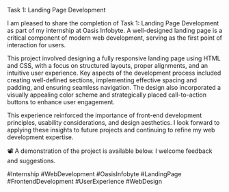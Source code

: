 Task 1: Landing Page Development

I am pleased to share the completion of Task 1: Landing Page Development as part of my internship at Oasis Infobyte. A well-designed landing page is a critical component of modern web development, serving as the first point of interaction for users.

This project involved designing a fully responsive landing page using HTML and CSS, with a focus on structured layouts, proper alignments, and an intuitive user experience. Key aspects of the development process included creating well-defined sections, implementing effective spacing and padding, and ensuring seamless navigation. The design also incorporated a visually appealing color scheme and strategically placed call-to-action buttons to enhance user engagement.

This experience reinforced the importance of front-end development principles, usability considerations, and design aesthetics. I look forward to applying these insights to future projects and continuing to refine my web development expertise.

📽️ A demonstration of the project is available below. I welcome feedback and suggestions.

#Internship #WebDevelopment #OasisInfobyte #LandingPage #FrontendDevelopment #UserExperience #WebDesign

